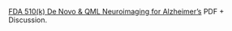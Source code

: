 [FDA 510(k) De Novo & QML Neuroimaging for Alzheimer’s](https://www.chemicalqdevice.com/fda-510kde-novo-qml-neuroimaging-for-alzheimers) PDF + Discussion.
